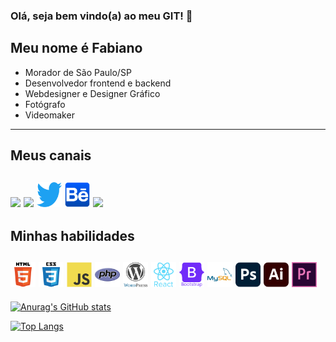 ### Olá, seja bem vindo(a) ao meu GIT! 👋
## Meu nome é Fabiano
- Morador de São Paulo/SP
- Desenvolvedor frontend e backend
- Webdesigner e Designer Gráfico
- Fotógrafo
- Videomaker
---

## Meus canais
<a href="https://web.facebook.com/fabiano.silvasantos.96/" target="_blank"><img width="40" src="https://cdn.icon-icons.com/icons2/836/PNG/128/Facebook_icon-icons.com_66805.png"></a>
<a href="https://www.instagram.com/fabianossantos/" target="_blank"><img width="40"  src="https://image.flaticon.com/icons/png/128/2111/2111463.png"></a>
<a href="https://twitter.com/fabiano_ssantos" target="_blank"><img width="40"  src="https://raw.githubusercontent.com/devicons/devicon/master/icons/twitter/twitter-original.svg"></a>
<a href="https://www.behance.net/fabianossantos" target="_blank"><img width="40"  src="https://raw.githubusercontent.com/devicons/devicon/master/icons/behance/behance-original.svg"></a>
<a href="http://fabianofotos.com.br/" target="_blank"><img width="40"  src="https://www.flaticon.com/svg/vstatic/svg/883/883746.svg?token=exp=1615427693~hmac=23f190517e960d6fbdd8e9bce6102bd3"></a>
---

## Minhas habilidades
<img width="40" src="https://raw.githubusercontent.com/devicons/devicon/master/icons/html5/html5-original-wordmark.svg" /> <img width="40" src="https://raw.githubusercontent.com/devicons/devicon/master/icons/css3/css3-original-wordmark.svg" /> <img width="40" src="https://raw.githubusercontent.com/devicons/devicon/master/icons/javascript/javascript-original.svg" /> <img width="40" src="https://raw.githubusercontent.com/devicons/devicon/master/icons/php/php-original.svg" /> <img width="40" src="https://raw.githubusercontent.com/devicons/devicon/master/icons/wordpress/wordpress-original.svg" /> <img width="40" src="https://raw.githubusercontent.com/devicons/devicon/master/icons/react/react-original-wordmark.svg" /> <img width="40" src="https://raw.githubusercontent.com/devicons/devicon/master/icons/bootstrap/bootstrap-plain-wordmark.svg" /> <img width="40" src="https://raw.githubusercontent.com/devicons/devicon/master/icons/mysql/mysql-original-wordmark.svg" /> <img width="40" src="https://raw.githubusercontent.com/devicons/devicon/master/icons/photoshop/photoshop-plain.svg" /> <img width="40" src="https://raw.githubusercontent.com/devicons/devicon/master/icons/illustrator/illustrator-plain.svg" /> <img width="40" src="https://raw.githubusercontent.com/devicons/devicon/master/icons/premierepro/premierepro-original.svg" />
---

[![Anurag's GitHub stats](https://github-readme-stats.vercel.app/api?username=fabianosantos79&show_icons=true&theme=radical)](https://github.com/fabianosantos79/github-readme-stats)

[![Top Langs](https://github-readme-stats.vercel.app/api/top-langs/?username=fabianosantos79&layout=compact)](https://github.com/fabianosantos79/github-readme-stats)


<!--
**fabianosantos79/fabianosantos79** is a ✨ _special_ ✨ repository because its `README.md` (this file) appears on your GitHub profile.

Here are some ideas to get you started:

- 🔭 I’m currently working on ...
- 🌱 I’m currently learning ...
- 👯 I’m looking to collaborate on ...
- 🤔 I’m looking for help with ...
- 💬 Ask me about ...
- 📫 How to reach me: ...
- 😄 Pronouns: ...
- ⚡ Fun fact: ...
-->
